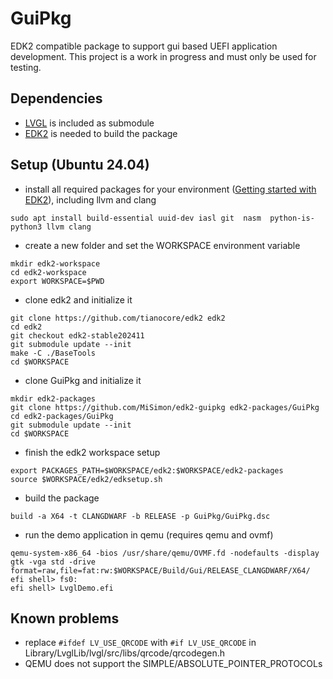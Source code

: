 # GuiPkg

EDK2 compatible package to support gui based UEFI application development.
This project is a work in progress and must only be used for testing.

## Dependencies

- [LVGL](https://lvgl.io) is included as submodule
- [EDK2](https://github.com/tianocore/edk2) is needed to build the package

## Setup (Ubuntu 24.04)
- install all required packages for your environment ([Getting started with EDK2](https://github.com/tianocore/tianocore.github.io/wiki/Getting-Started-with-EDK-II)), including llvm and clang
```
sudo apt install build-essential uuid-dev iasl git  nasm  python-is-python3 llvm clang
```

- create a new folder and set the WORKSPACE environment variable
```
mkdir edk2-workspace
cd edk2-workspace
export WORKSPACE=$PWD
```

- clone edk2 and initialize it
```
git clone https://github.com/tianocore/edk2 edk2
cd edk2
git checkout edk2-stable202411
git submodule update --init
make -C ./BaseTools
cd $WORKSPACE
```

- clone GuiPkg and initialize it
```
mkdir edk2-packages
git clone https://github.com/MiSimon/edk2-guipkg edk2-packages/GuiPkg
cd edk2-packages/GuiPkg
git submodule update --init
cd $WORKSPACE
```

- finish the edk2 workspace setup
```
export PACKAGES_PATH=$WORKSPACE/edk2:$WORKSPACE/edk2-packages
source $WORKSPACE/edk2/edksetup.sh
```

- build the package
```
build -a X64 -t CLANGDWARF -b RELEASE -p GuiPkg/GuiPkg.dsc
```

- run the demo application in qemu (requires qemu and ovmf)
```
qemu-system-x86_64 -bios /usr/share/qemu/OVMF.fd -nodefaults -display gtk -vga std -drive format=raw,file=fat:rw:$WORKSPACE/Build/Gui/RELEASE_CLANGDWARF/X64/
efi shell> fs0:
efi shell> LvglDemo.efi
```

## Known problems
- replace `#ifdef LV_USE_QRCODE` with `#if LV_USE_QRCODE` in Library/LvglLib/lvgl/src/libs/qrcode/qrcodegen.h
- QEMU does not support the SIMPLE/ABSOLUTE_POINTER_PROTOCOLs
